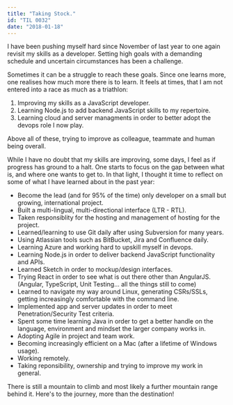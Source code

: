 ```yaml
---
title: "Taking Stock."
id: "TIL 0032"
date: "2018-01-18"
---
```


I have been pushing myself hard since November of last year to one again revisit my skills as a developer. Setting high goals with a demanding schedule and uncertain circumstances has been a challenge.  

Sometimes it can be a struggle to reach these goals. Since one learns more, one realises how much more there is to learn. It feels at times, that I am not entered into a race as much as a triathlon: 

1. Improving my skills as a JavaScript developer. 
2. Learning Node.js to add backend JavaScript skills to my repertoire. 
3. Learning cloud and server managments in order to better adopt the devops role I now play. 

Above all of these, trying to improve as colleague, teammate and human being overall.

While I have no doubt that my skills are improving, some days, I feel as if progress has ground to a halt. One starts to focus on the gap between what is, and where one wants to get to. In that light, I thought it time to reflect on some of what I have learned about in the past year: 

* Become the lead (and for 95% of the time) only developer on a small but growing, international project.
* Built a multi-lingual, multi-directional interface (LTR - RTL).
* Taken responsiblity for the hosting and management of hosting for the project.
* Learned/learning to use Git daily after using Subversion for many years. 
* Using Atlassian tools such as BitBucket, Jira and Confluence daily.
* Learning Azure and working hard to upskill myself in devops.
* Learning Node.js in order to deliver backend JavaScript functionality and APIs.
* Learned Sketch in order to mockup/design interfaces.
* Trying React in order to see what is out there other than AngularJS. (Angular, TypeScript, Unit Testing... all the things still to come)
* Learned to navigate my way around Linux, generating CSRs/SSLs, getting increasingly comfortable with the command line. 
* Implemented app and server updates in order to meet Penetration/Security Test criteria.
* Spent some time learning Java in order to get a better handle on the language, environment and mindset the larger company works in. 
* Adopting Agile in project and team work. 
* Becoming increasingly efficient on a Mac (after a lifetime of Windows usage).
* Working remotely. 
* Taking reponsibility, ownership and trying to improve my work in general. 


There is still a mountain to climb and most likely a further mountain range behind it. Here's to the journey, more than the destination! 


